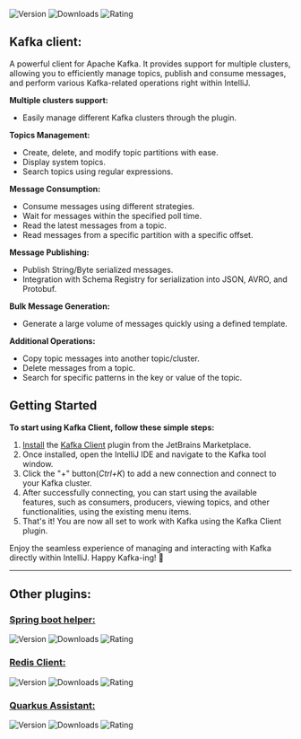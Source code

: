 ![Version](https://img.shields.io/jetbrains/plugin/v/22284-kafka-client)
![Downloads](https://img.shields.io/jetbrains/plugin/d/22284-kafka-client)
![Rating](https://img.shields.io/jetbrains/plugin/r/rating/22284-kafka-client)

## Kafka client:

<!-- Plugin description -->
A powerful client for Apache Kafka. It provides support for multiple clusters, allowing you to efficiently manage topics, publish and consume messages, and perform various Kafka-related operations right within IntelliJ.

**Multiple clusters support:**
* Easily manage different Kafka clusters through the plugin.

**Topics Management:**
* Create, delete, and modify topic partitions with ease.
* Display system topics.
* Search topics using regular expressions.

**Message Consumption:**
* Consume messages using different strategies.
* Wait for messages within the specified poll time.
* Read the latest messages from a topic.
* Read messages from a specific partition with a specific offset.

**Message Publishing:**
* Publish String/Byte serialized messages.
* Integration with Schema Registry for serialization into JSON, AVRO, and Protobuf.

**Bulk Message Generation:**
* Generate a large volume of messages quickly using a defined template.

**Additional Operations:**
* Copy topic messages into another topic/cluster.
* Delete messages from a topic.
* Search for specific patterns in the key or value of the topic.

<!-- Plugin description end -->

## Getting Started
<!-- Plugin Getting Started start -->

**To start using Kafka Client, follow these simple steps:**

1. [Install](https://www.jetbrains.com/help/idea/managing-plugins.html) the [Kafka Client](https://plugins.jetbrains.com/plugin/22284-kafka-client) plugin from the JetBrains Marketplace.
2. Once installed, open the IntelliJ IDE and navigate to the Kafka tool window.
3. Click the "+" button(*Ctrl+K*)  to add a new connection and connect to your Kafka cluster.
4. After successfully connecting, you can start using the available features, such as consumers, producers, viewing topics, and other functionalities, using the existing
   menu items.
5. That's it! You are now all set to work with Kafka using the Kafka Client plugin.

Enjoy the seamless experience of managing and interacting with Kafka directly within IntelliJ. Happy Kafka-ing! 🎉

<!-- Plugin Getting Started end -->

---
## Other plugins:
### [Spring boot helper:](https://plugins.jetbrains.com/plugin/18622-spring-boot-helper/)
![Version](https://img.shields.io/jetbrains/plugin/v/18622-spring-initializr-and-assistant)
![Downloads](https://img.shields.io/jetbrains/plugin/d/18622-spring-initializr-and-assistant)
![Rating](https://img.shields.io/jetbrains/plugin/r/rating/18622-spring-initializr-and-assistant)

### [Redis Client:](https://plugins.jetbrains.com/plugin/19360-redis-client) 
![Version](https://img.shields.io/jetbrains/plugin/v/19360-redis-client)
![Downloads](https://img.shields.io/jetbrains/plugin/d/19360-redis-client)
![Rating](https://img.shields.io/jetbrains/plugin/r/rating/19360-redis-client)

### [Quarkus Assistant:](https://plugins.jetbrains.com/plugin/19027-quarkus-assistant) 
![Version](https://img.shields.io/jetbrains/plugin/v/19027-quarkus-assistant)
![Downloads](https://img.shields.io/jetbrains/plugin/d/19027-quarkus-assistant)
![Rating](https://img.shields.io/jetbrains/plugin/r/rating/19027-quarkus-assistant)
